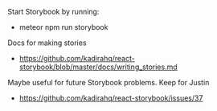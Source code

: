 Start Storybook by running:
* meteor npm run storybook

Docs for making stories
* https://github.com/kadirahq/react-storybook/blob/master/docs/writing_stories.md

Maybe useful for future Storybook problems. Keep for Justin
* https://github.com/kadirahq/react-storybook/issues/37
